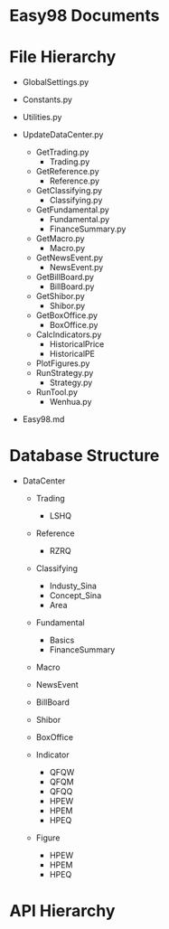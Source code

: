 ﻿# Easy98 Documents

# File Hierarchy

* GlobalSettings.py
* Constants.py
* Utilities.py

* UpdateDataCenter.py
  * GetTrading.py
    * Trading.py
  * GetReference.py
    * Reference.py
  * GetClassifying.py
    * Classifying.py
  * GetFundamental.py
    * Fundamental.py
    * FinanceSummary.py
  * GetMacro.py
    * Macro.py
  * GetNewsEvent.py
    * NewsEvent.py
  * GetBillBoard.py
    * BillBoard.py
  * GetShibor.py
    * Shibor.py
  * GetBoxOffice.py
    * BoxOffice.py
  * CalcIndicators.py
    * HistoricalPrice
    * HistoricalPE
  * PlotFigures.py
  * RunStrategy.py
    * Strategy.py
  * RunTool.py
    * Wenhua.py

* Easy98.md

# Database Structure

* DataCenter
  * Trading
    * LSHQ
  * Reference
    * RZRQ
  * Classifying
    * Industy_Sina
    * Concept_Sina
    * Area
  * Fundamental
    * Basics
    * FinanceSummary
  * Macro
  * NewsEvent
  * BillBoard
  * Shibor
  * BoxOffice

  * Indicator
    * QFQW
    * QFQM
    * QFQQ
    * HPEW
    * HPEM
    * HPEQ

  * Figure
    * HPEW
    * HPEM
    * HPEQ

# API Hierarchy
